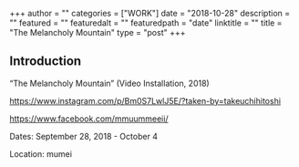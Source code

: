 +++
author = ""
categories = ["WORK"]
date = "2018-10-28"
description = ""
featured = ""
featuredalt = ""
featuredpath = "date"
linktitle = ""
title = "The Melancholy Mountain"
type = "post"
+++

## Introduction

“The Melancholy Mountain” (Video Installation, 2018)

https://www.instagram.com/p/Bm0S7LwlJ5E/?taken-by=takeuchihitoshi

https://www.facebook.com/mmuummeeii/

Dates: September 28, 2018 - October 4

Location: mumei
